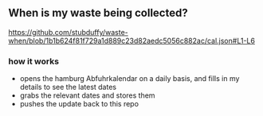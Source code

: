 ## When is my waste being collected?
  https://github.com/stubduffy/waste-when/blob/1b1b624f81f729a1d889c23d82aedc5056c882ac/cal.json#L1-L6
  
  ### how it works
  - opens the hamburg Abfuhrkalendar on a daily basis, and fills in my details to see the latest dates
  - grabs the relevant dates and stores them
  - pushes the update back to this repo
  
